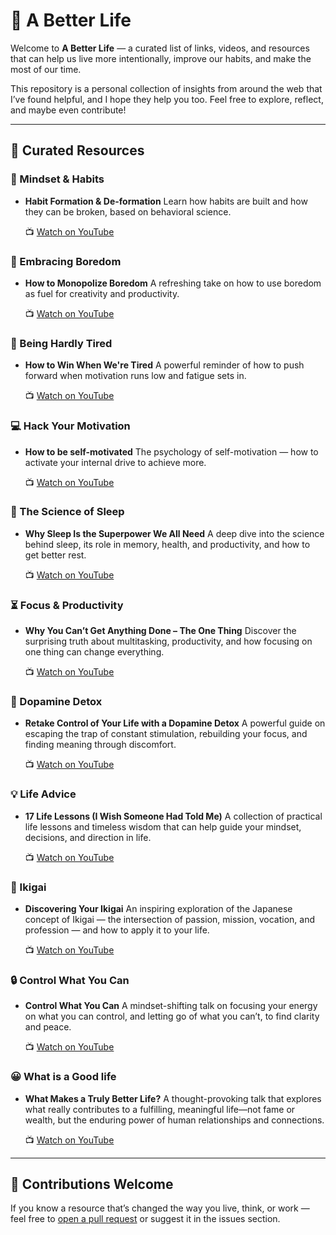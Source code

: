 # 🌱 A Better Life

Welcome to **A Better Life** — a curated list of links, videos, and resources that can help us live more intentionally, improve our habits, and make the most of our time.

This repository is a personal collection of insights from around the web that I’ve found helpful, and I hope they help you too. Feel free to explore, reflect, and maybe even contribute!

--- 
 
## 🔗 Curated Resources

### 🎯 Mindset & Habits 

* **Habit Formation & De-formation**
  Learn how habits are built and how they can be broken, based on behavioral science.

  📺 [Watch on YouTube](https://www.youtube.com/watch?v=-moW9jvvMr4)

### 🧠 Embracing Boredom

* **How to Monopolize Boredom**
  A refreshing take on how to use boredom as fuel for creativity and productivity.

  📺 [Watch on YouTube](https://www.youtube.com/watch?v=8uoJNv9ufjM)

### 🦾 Being Hardly Tired

* **How to Win When We're Tired**
  A powerful reminder of how to push forward when motivation runs low and fatigue sets in.

  📺 [Watch on YouTube](https://www.youtube.com/watch?v=gzLPa6NbcrE)

### 💻 Hack Your Motivation

* **How to be self-motivated**
  The psychology of self-motivation — how to activate your internal drive to achieve more.

  📺 [Watch on YouTube](https://www.youtube.com/watch?v=7sxpKhIbr0E)

### 💭 The Science of Sleep

* **Why Sleep Is the Superpower We All Need**
  A deep dive into the science behind sleep, its role in memory, health, and productivity, and how to get better rest.

  📺 [Watch on YouTube](https://www.youtube.com/watch?v=894jQkeewiU)

### ⏳ Focus & Productivity

* **Why You Can’t Get Anything Done – The One Thing**
  Discover the surprising truth about multitasking, productivity, and how focusing on one thing can change everything.

  📺 [Watch on YouTube](https://www.youtube.com/watch?v=MnFd34zXbY8)

### 🚀 Dopamine Detox

* **Retake Control of Your Life with a Dopamine Detox**
  A powerful guide on escaping the trap of constant stimulation, rebuilding your focus, and finding meaning through discomfort.

  📺 [Watch on YouTube](https://www.youtube.com/watch?v=XjV4HYZTJB8&t=20s)

### 💡 Life Advice

* **17 Life Lessons (I Wish Someone Had Told Me)**
  A collection of practical life lessons and timeless wisdom that can help guide your mindset, decisions, and direction in life.

  📺 [Watch on YouTube](https://www.youtube.com/watch?v=NqDO5zOqnFM)

### 🌈 Ikigai

* **Discovering Your Ikigai**
  An inspiring exploration of the Japanese concept of Ikigai — the intersection of passion, mission, vocation, and profession — and how to apply it to your life.

  📺 [Watch on YouTube](https://www.youtube.com/watch?v=a_6esr8dJm0)

### 🔒 Control What You Can

* **Control What You Can**
  A mindset-shifting talk on focusing your energy on what you can control, and letting go of what you can’t, to find clarity and peace.

  📺 [Watch on YouTube](https://www.youtube.com/watch?v=koo59KK43YA)

### 😀 What is a Good life

* **What Makes a Truly Better Life?**
  A thought-provoking talk that explores what really contributes to a fulfilling, meaningful life—not fame or wealth, but the enduring power of human relationships and connections.

  📺 [Watch on YouTube](https://www.youtube.com/watch?v=8KkKuTCFvzI)


---

## 💬 Contributions Welcome

If you know a resource that’s changed the way you live, think, or work — feel free to [open a pull request](https://github.com/NiramaiPNayanar/A-Better-Life/pulls) or suggest it in the issues section.
